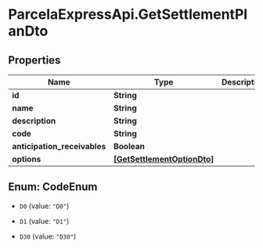 # ParcelaExpressApi.GetSettlementPlanDto

## Properties

Name | Type | Description | Notes
------------ | ------------- | ------------- | -------------
**id** | **String** |  | 
**name** | **String** |  | 
**description** | **String** |  | 
**code** | **String** |  | 
**anticipation_receivables** | **Boolean** |  | 
**options** | [**[GetSettlementOptionDto]**](GetSettlementOptionDto.md) |  | [optional] 



## Enum: CodeEnum


* `D0` (value: `"D0"`)

* `D1` (value: `"D1"`)

* `D30` (value: `"D30"`)




